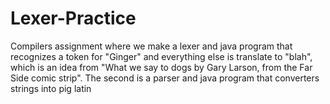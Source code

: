 # Lexer-Practice
Compilers assignment where we make a lexer and java program that recognizes a token for "Ginger" and everything else is translate to "blah", which is an idea from "What we say to dogs by Gary Larson, from the Far Side comic strip". The second is a parser and java program that converters strings into pig latin
